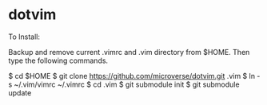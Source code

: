 dotvim
======

To Install:

Backup and remove current .vimrc and .vim directory from $HOME.  Then type the
following commands.

$ cd $HOME
$ git clone https://github.com/microverse/dotvim.git .vim
$ ln -s ~/.vim/vimrc ~/.vimrc
$ cd .vim
$ git submodule init
$ git submodule update

